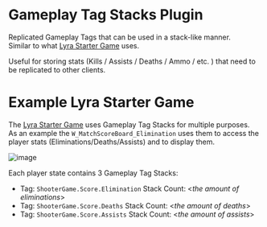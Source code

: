 # Gameplay Tag Stacks Plugin

Replicated Gameplay Tags that can be used in a stack-like manner.  
Similar to what [Lyra Starter Game](https://dev.epicgames.com/community/learning/paths/Z4/lyra-starter-game) uses.

Useful for storing stats (Kills / Assists / Deaths / Ammo / etc. ) that need to be replicated to other clients.


# Example **Lyra Starter Game**

The [Lyra Starter Game](https://dev.epicgames.com/community/learning/paths/Z4/lyra-starter-game) uses Gameplay Tag Stacks for multiple purposes.  
As an example the ``W_MatchScoreBoard_Elimination`` uses them to access the player stats (Eliminations/Deaths/Assists) and to display them.

![image](https://github.com/user-attachments/assets/c17c40a5-4ea0-4329-a13c-4dbe64c87716)


Each player state contains 3 Gameplay Tag Stacks:
- Tag: ``ShooterGame.Score.Elimination``    Stack Count: <_the amount of eliminations_>
- Tag: ``ShooterGame.Score.Deaths``         Stack Count: <_the amount of deaths_>
- Tag: ``ShooterGame.Score.Assists``        Stack Count: <_the amount of assists_>
